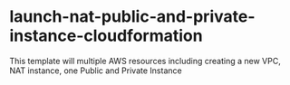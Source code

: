 # launch-nat-public-and-private-instance-cloudformation
This template will multiple AWS resources including creating a new VPC, NAT instance, one Public and Private Instance
